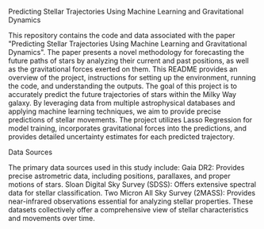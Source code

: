 
Predicting Stellar Trajectories Using Machine Learning and Gravitational Dynamics


This repository contains the code and data associated with the paper "Predicting Stellar Trajectories Using Machine Learning and Gravitational Dynamics". The paper presents a novel methodology for forecasting the future paths of stars by analyzing their current and past positions, as well as the gravitational forces exerted on them. This README provides an overview of the project, instructions for setting up the environment, running the code, and understanding the outputs.
The goal of this project is to accurately predict the future trajectories of stars within the Milky Way galaxy. By leveraging data from multiple astrophysical databases and applying machine learning techniques, we aim to provide precise predictions of stellar movements. The project utilizes Lasso Regression for model training, incorporates gravitational forces into the predictions, and provides detailed uncertainty estimates for each predicted trajectory.

Data Sources
      
The primary data sources used in this study include:
Gaia DR2: Provides precise astrometric data, including positions, parallaxes, and proper motions of stars.
Sloan Digital Sky Survey (SDSS): Offers extensive spectral data for stellar classification.
Two Micron All Sky Survey (2MASS): Provides near-infrared observations essential for analyzing stellar properties.
These datasets collectively offer a comprehensive view of stellar characteristics and movements over time.
